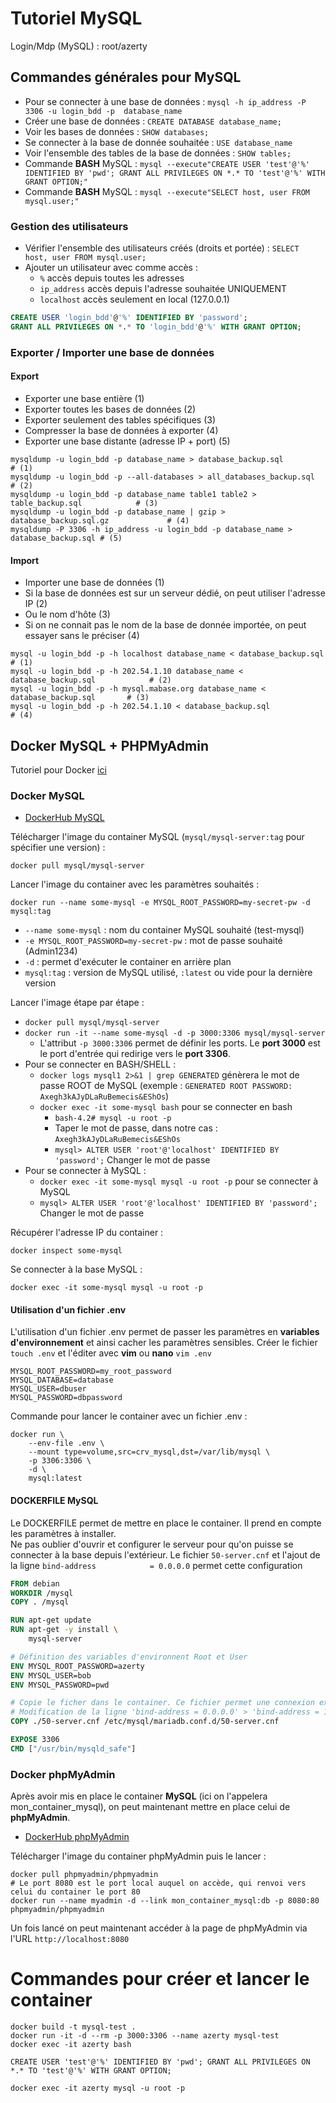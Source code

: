 # Tutoriel MySQL

Login/Mdp (MySQL) : root/azerty

## Commandes générales pour MySQL

- Pour se connecter à une base de données : `mysql -h ip_address -P 3306 -u login_bdd -p  database_name`
- Créer une base de données : `CREATE DATABASE database_name;`
- Voir les bases de données : `SHOW databases;`
- Se connecter à la base de donnée souhaitée : `USE database_name`
- Voir l'ensemble des tables de la base de données : `SHOW tables;`
- Commande __BASH__ MySQL : `mysql --execute"CREATE USER 'test'@'%' IDENTIFIED BY 'pwd'; GRANT ALL PRIVILEGES ON *.* TO 'test'@'%' WITH GRANT OPTION;"`
- Commande __BASH__ MySQL : `mysql --execute"SELECT host, user FROM mysql.user;"`

### Gestion des utilisateurs

- Vérifier l'ensemble des utilisateurs créés (droits et portée) : `SELECT host, user FROM mysql.user;`
- Ajouter un utilisateur avec comme accès :
  - `%` accès depuis toutes les adresses
  - `ip_address` accès depuis l'adresse souhaitée UNIQUEMENT
  - `localhost` accès seulement en local (127.0.0.1)

```sql
CREATE USER 'login_bdd'@'%' IDENTIFIED BY 'password';
GRANT ALL PRIVILEGES ON *.* TO 'login_bdd'@'%' WITH GRANT OPTION;
```

### Exporter / Importer une base de données

#### Export

- Exporter une base entière                         (1)
- Exporter toutes les bases de données              (2)
- Exporter seulement des tables spécifiques         (3)
- Compresser la base de données à exporter          (4)
- Exporter une base distante (adresse IP + port)    (5)

```shell
mysqldump -u login_bdd -p database_name > database_backup.sql                       # (1)
mysqldump -u login_bdd -p --all-databases > all_databases_backup.sql                # (2)
mysqldump -u login_bdd -p database_name table1 table2 > table_backup.sql            # (3)
mysqldump -u login_bdd -p database_name | gzip > database_backup.sql.gz             # (4)
mysqldump -P 3306 -h ip_address -u login_bdd -p database_name > database_backup.sql # (5)
```

#### Import

- Importer une base de données                                                                  (1)
- Si la base de données est sur un serveur dédié, on peut utiliser l'adresse IP                 (2)
- Ou le nom d'hôte                                                                              (3)
- Si on ne connait pas le nom de la base de donnée importée, on peut essayer sans le préciser   (4)
 
```shell
mysql -u login_bdd -p -h localhost database_name < database_backup.sql              # (1)
mysql -u login_bdd -p -h 202.54.1.10 database_name < database_backup.sql            # (2)
mysql -u login_bdd -p -h mysql.mabase.org database_name < database_backup.sql       # (3)
mysql -u login_bdd -p -h 202.54.1.10 < database_backup.sql                          # (4)
```

## Docker MySQL + PHPMyAdmin

Tutoriel pour Docker [ici](https://github.com/MushuLeDragon/docker-tuto "Tuto Docker")

### Docker MySQL

- [DockerHub MySQL](https://hub.docker.com/_/mysql/ "DockerHub MySQL")

Télécharger l'image du container MySQL (`mysql/mysql-server:tag` pour spécifier une version) :
```shell
docker pull mysql/mysql-server
```

Lancer l'image du container avec les paramètres souhaités :
```shell
docker run --name some-mysql -e MYSQL_ROOT_PASSWORD=my-secret-pw -d mysql:tag
```
- `--name some-mysql` : nom du container MySQL souhaité (test-mysql)
- `-e MYSQL_ROOT_PASSWORD=my-secret-pw` : mot de passe souhaité (Admin1234)
- `-d` : permet d'exécuter le container en arrière plan
- `mysql:tag` : version de MySQL utilisé, `:latest` ou vide pour la dernière version

Lancer l'image étape par étape :
- `docker pull mysql/mysql-server`
- `docker run -it --name some-mysql -d -p 3000:3306 mysql/mysql-server`
  - L'attribut `-p 3000:3306` permet de définir les ports. Le __port 3000__ est le port d'entrée qui redirige vers le __port 3306__.
- Pour se connecter en BASH/SHELL :
  - `docker logs mysql1 2>&1 | grep GENERATED` génèrera le mot de passe ROOT de MySQL (exemple : `GENERATED ROOT PASSWORD: Axegh3kAJyDLaRuBemecis&EShOs`)
  - `docker exec -it some-mysql bash` pour se connecter en bash
    - `bash-4.2# mysql -u root -p`
    - Taper le mot de passe, dans notre cas : `Axegh3kAJyDLaRuBemecis&EShOs`
    - `mysql> ALTER USER 'root'@'localhost' IDENTIFIED BY 'password';` Changer le mot de passe
- Pour se connecter à MySQL :
  - `docker exec -it some-mysql mysql -u root -p` pour se connecter à MySQL
  - `mysql> ALTER USER 'root'@'localhost' IDENTIFIED BY 'password';` Changer le mot de passe

Récupérer l'adresse IP du container :
```shell
docker inspect some-mysql
```

Se connecter à la base MySQL :
```shell
docker exec -it some-mysql mysql -u root -p
```

#### Utilisation d'un fichier .env

L'utilisation d'un fichier .env permet de passer les paramètres en __variables d'environnement__ et ainsi cacher les paramètres sensibles.
Créer le fichier `touch .env` et l'éditer avec __vim__ ou __nano__ `vim .env`

```shell
MYSQL_ROOT_PASSWORD=my_root_password
MYSQL_DATABASE=database
MYSQL_USER=dbuser
MYSQL_PASSWORD=dbpassword
```

Commande pour lancer le container avec un fichier .env :
```shell
docker run \
    --env-file .env \
    --mount type=volume,src=crv_mysql,dst=/var/lib/mysql \
    -p 3306:3306 \
    -d \
    mysql:latest
```

#### DOCKERFILE MySQL

Le DOCKERFILE permet de mettre en place  le container. Il prend en compte les paramètres à installer.  
Ne pas oublier d'ouvrir et configurer le serveur pour qu'on puisse se connecter à la base depuis l'extérieur. Le fichier `50-server.cnf` et l'ajout de la ligne `bind-address            = 0.0.0.0` permet cette configuration

```dockerfile
FROM debian
WORKDIR /mysql
COPY . /mysql

RUN apt-get update
RUN apt-get -y install \
    mysql-server

# Définition des variables d'environnent Root et User
ENV MYSQL_ROOT_PASSWORD=azerty
ENV MYSQL_USER=bob
ENV MYSQL_PASSWORD=pwd

# Copie le ficher dans le container. Ce fichier permet une connexion externet
# Modification de la ligne 'bind-address = 0.0.0.0' > 'bind-address = 127.0.0.1'
COPY ./50-server.cnf /etc/mysql/mariadb.conf.d/50-server.cnf

EXPOSE 3306
CMD ["/usr/bin/mysqld_safe"]
```

### Docker phpMyAdmin

Après avoir mis en place le container __MySQL__ (ici on l'appelera mon_container_mysql), on peut maintenant mettre en place celui de __phpMyAdmin__.
- [DockerHub phpMyAdmin](https://hub.docker.com/r/phpmyadmin/phpmyadmin/ "DockerHub phpMyAdmin")

Télécharger l'image du container phpMyAdmin puis le lancer :
```shell
docker pull phpmyadmin/phpmyadmin
# Le port 8080 est le port local auquel on accède, qui renvoi vers celui du container le port 80
docker run --name myadmin -d --link mon_container_mysql:db -p 8080:80 phpmyadmin/phpmyadmin
```

Un fois lancé on peut maintenant accéder à la page de phpMyAdmin via l'URL `http://localhost:8080`

# Commandes pour créer et lancer le container

```shell
docker build -t mysql-test .
docker run -it -d --rm -p 3000:3306 --name azerty mysql-test
docker exec -it azerty bash

CREATE USER 'test'@'%' IDENTIFIED BY 'pwd'; GRANT ALL PRIVILEGES ON *.* TO 'test'@'%' WITH GRANT OPTION;

docker exec -it azerty mysql -u root -p
```